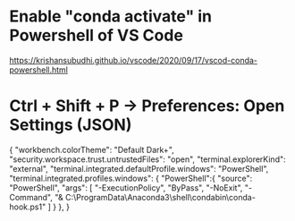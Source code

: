 # Enable "conda activate" in Powershell of VS Code
https://krishansubudhi.github.io/vscode/2020/09/17/vscod-conda-powershell.html
# Ctrl + Shift + P -> Preferences: Open Settings (JSON)
{
    "workbench.colorTheme": "Default Dark+",
    "security.workspace.trust.untrustedFiles": "open",
    "terminal.explorerKind": "external",
    "terminal.integrated.defaultProfile.windows": "PowerShell",
    "terminal.integrated.profiles.windows": {
        "PowerShell":{
          "source": "PowerShell",
          "args": [
            "-ExecutionPolicy",
            "ByPass",
            "-NoExit",
            "-Command",
            "& C:\\ProgramData\\Anaconda3\\shell\\condabin\\conda-hook.ps1"
            ]
        }
      },
}
